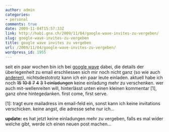 ```yaml
---
author: admin
categories:
- personal
comments: true
date: 2009-11-04T15:57:33Z
link: http://habi.gna.ch/2009/11/04/google-wave-invites-zu-vergeben/
slug: google-wave-invites-zu-vergeben
title: google wave invites zu vergeben
url: /2009/11/04/google-wave-invites-zu-vergeben/
wordpress_id: 1955
---
```


seit ein paar wochen bin ich bei [google wave](http://wave.google.com/) dabei, die details der überlegenheit zu email erschliessen sich mir noch nicht ganz (so wie auch [anderen](http://identi.ca/conversation/13427598#notice-13427598)), nichtsdestotrotz kann ich ein paar leute einladen. aktuell habe ich noch <del>15</del> <del>10 </del> <del>8</del> <del>7</del> <del>4</del> <del>3</del> <del>1  einladungen</del> keine einladung mehr zu verschenken.
wer auch mit-wellenreiten will, hinterlässt unten einen kleinen kommentar [1], ganz ohne hintegedanken. first come, first serve.

[1]: tragt eure mailadress im email-feld ein, sonst kann ich keine invitations verschicken. keine angst, die adresse sehe nur ich...

**update:** es hat jetzt keine einladungen mehr zu vergeben, falls es mal wider welche gibt, werde ich einen neuen post machen...

